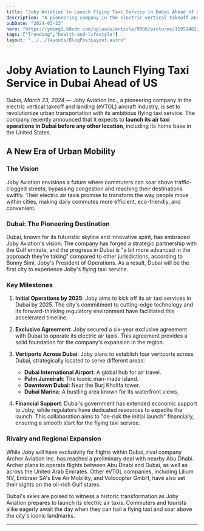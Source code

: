 ```yaml
---
title: "Joby Aviation to Launch Flying Taxi Service in Dubai Ahead of US"
description: "A pioneering company in the electric vertical takeoff and landing (eVTOL) aircraft industry, is set to revolutionize urban transportation with its ambitious flying taxi service."
pubDate: "2024-03-23"
hero: "https://ymimg1.b8cdn.com/uploads/article/9086/pictures/11951482/Joby_Aviation_to_Launch_Air-Taxi_Service_in_Dubai_by_2026_3.jpg"
tags: ["Trending","health-and-lifestyle"]
layout: "../../layouts/BlogPostLayout.astro"
---
```

# Joby Aviation to Launch Flying Taxi Service in Dubai Ahead of US

*Dubai, March 23, 2024* — Joby Aviation Inc., a pioneering company in the electric vertical takeoff and landing (eVTOL) aircraft industry, is set to revolutionize urban transportation with its ambitious flying taxi service. The company recently announced that it expects to **launch its air taxi operations in Dubai before any other location**, including its home base in the United States.

## A New Era of Urban Mobility

### The Vision

Joby Aviation envisions a future where commuters can soar above traffic-clogged streets, bypassing congestion and reaching their destinations swiftly. Their electric air taxis promise to transform the way people move within cities, making daily commutes more efficient, eco-friendly, and convenient.

### Dubai: The Pioneering Destination

Dubai, known for its futuristic skyline and innovative spirit, has embraced Joby Aviation's vision. The company has forged a strategic partnership with the Gulf emirate, and the progress in Dubai is "a bit more advanced in the approach they're taking" compared to other jurisdictions, according to Bonny Simi, Joby's President of Operations. As a result, Dubai will be the first city to experience Joby's flying taxi service.

### Key Milestones

1. **Initial Operations by 2025**: Joby aims to kick off its air taxi services in Dubai by 2025. The city's commitment to cutting-edge technology and its forward-thinking regulatory environment have facilitated this accelerated timeline.

2. **Exclusive Agreement**: Joby secured a six-year exclusive agreement with Dubai to operate its electric air taxis. This agreement provides a solid foundation for the company's expansion in the region.

3. **Vertiports Across Dubai**: Joby plans to establish four vertiports across Dubai, strategically located to serve different areas:
    - **Dubai International Airport**: A global hub for air travel.
    - **Palm Jumeirah**: The iconic man-made island.
    - **Downtown Dubai**: Near the Burj Khalifa tower.
    - **Dubai Marina**: A bustling area known for its waterfront views.

4. **Financial Support**: Dubai's government has extended economic support to Joby, while regulators have dedicated resources to expedite the launch. This collaboration aims to "de-risk the initial launch" financially, ensuring a smooth start for the flying taxi service.

### Rivalry and Regional Expansion

While Joby will have exclusivity for flights within Dubai, rival company Archer Aviation Inc. has reached a preliminary deal with nearby Abu Dhabi. Archer plans to operate flights between Abu Dhabi and Dubai, as well as across the United Arab Emirates. Other eVTOL companies, including Lilium NV, Embraer SA's Eve Air Mobility, and Volocopter GmbH, have also set their sights on the oil-rich Gulf states.

Dubai's skies are poised to witness a historic transformation as Joby Aviation prepares to launch its electric air taxis. Commuters and tourists alike eagerly await the day when they can hail a flying taxi and soar above the city's iconic landmarks.

---
